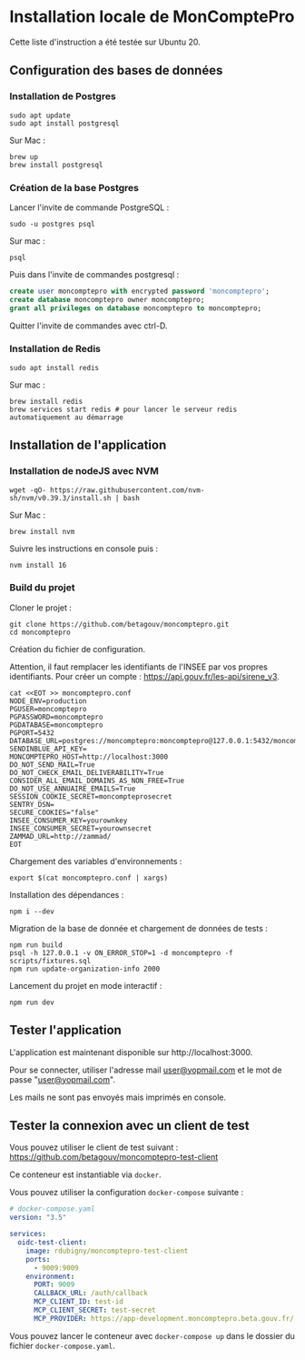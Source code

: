 # Installation locale de MonComptePro

Cette liste d'instruction a été testée sur Ubuntu 20.

## Configuration des bases de données

### Installation de Postgres

```shell
sudo apt update
sudo apt install postgresql
```

Sur Mac :

```
brew up
brew install postgresql
```

### Création de la base Postgres

Lancer l'invite de commande PostgreSQL :

```shell
sudo -u postgres psql
```

Sur mac :

```shell
psql
```

Puis dans l'invite de commandes postgresql :

```sql
create user moncomptepro with encrypted password 'moncomptepro';
create database moncomptepro owner moncomptepro;
grant all privileges on database moncomptepro to moncomptepro;
```

Quitter l'invite de commandes avec ctrl-D.

### Installation de Redis

```shell
sudo apt install redis
```

Sur mac :

```
brew install redis
brew services start redis # pour lancer le serveur redis automatiquement au démarrage
```

## Installation de l'application

### Installation de nodeJS avec NVM

```shell
wget -qO- https://raw.githubusercontent.com/nvm-sh/nvm/v0.39.3/install.sh | bash
```

Sur Mac :

```
brew install nvm
```

Suivre les instructions en console puis :

```shell
nvm install 16
```

### Build du projet

Cloner le projet :

```shell
git clone https://github.com/betagouv/moncomptepro.git
cd moncomptepro
```

Création du fichier de configuration.

Attention, il faut remplacer les identifiants de l'INSEE par vos propres identifiants. Pour créer un compte : https://api.gouv.fr/les-api/sirene_v3.

```shell
cat <<EOT >> moncomptepro.conf
NODE_ENV=production
PGUSER=moncomptepro
PGPASSWORD=moncomptepro
PGDATABASE=moncomptepro
PGPORT=5432
DATABASE_URL=postgres://moncomptepro:moncomptepro@127.0.0.1:5432/moncomptepro
SENDINBLUE_API_KEY=
MONCOMPTEPRO_HOST=http://localhost:3000
DO_NOT_SEND_MAIL=True
DO_NOT_CHECK_EMAIL_DELIVERABILITY=True
CONSIDER_ALL_EMAIL_DOMAINS_AS_NON_FREE=True
DO_NOT_USE_ANNUAIRE_EMAILS=True
SESSION_COOKIE_SECRET=moncompteprosecret
SENTRY_DSN=
SECURE_COOKIES="false"
INSEE_CONSUMER_KEY=yourownkey
INSEE_CONSUMER_SECRET=yourownsecret
ZAMMAD_URL=http://zammad/
EOT
```

Chargement des variables d'environnements :

```shell
export $(cat moncomptepro.conf | xargs)
```

Installation des dépendances :

```shell
npm i --dev
```

Migration de la base de donnée et chargement de données de tests :

```shell
npm run build
psql -h 127.0.0.1 -v ON_ERROR_STOP=1 -d moncomptepro -f scripts/fixtures.sql
npm run update-organization-info 2000
```

Lancement du projet en mode interactif :

```shell
npm run dev
```

## Tester l'application

L'application est maintenant disponible sur http://localhost:3000.

Pour se connecter, utiliser l'adresse mail user@yopmail.com et le mot de passe "user@yopmail.com".

Les mails ne sont pas envoyés mais imprimés en console.

## Tester la connexion avec un client de test

Vous pouvez utiliser le client de test suivant : https://github.com/betagouv/moncomptepro-test-client

Ce conteneur est instantiable via `docker`.

Vous pouvez utiliser la configuration `docker-compose` suivante :

```yaml
# docker-compose.yaml
version: "3.5"

services:
  oidc-test-client:
    image: rdubigny/moncomptepro-test-client
    ports:
      - 9009:9009
    environment:
      PORT: 9009
      CALLBACK_URL: /auth/callback
      MCP_CLIENT_ID: test-id
      MCP_CLIENT_SECRET: test-secret
      MCP_PROVIDER: https://app-development.moncomptepro.beta.gouv.fr/
```

Vous pouvez lancer le conteneur avec `docker-compose up` dans le dossier du fichier `docker-compose.yaml`.
